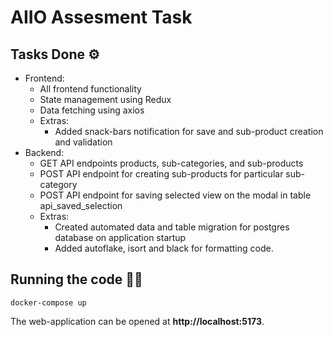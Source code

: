 # AIIO Assesment Task


## Tasks Done ⚙️
* Frontend:
    * All frontend functionality
    * State management using Redux
    * Data fetching using axios
    * Extras:
        * Added snack-bars notification for save and sub-product creation and validation
* Backend:
    * GET API endpoints  products, sub-categories, and sub-products
    * POST API endpoint for creating sub-products for particular sub-category
    * POST API endpoint for saving selected view on the modal in table api_saved_selection
    * Extras:
        * Created automated data and table migration for postgres database on application startup
        * Added autoflake, isort and black for formatting code.


## Running the code 🧑‍💻
`
docker-compose up
`

The web-application can be opened at **http://localhost:5173**.
